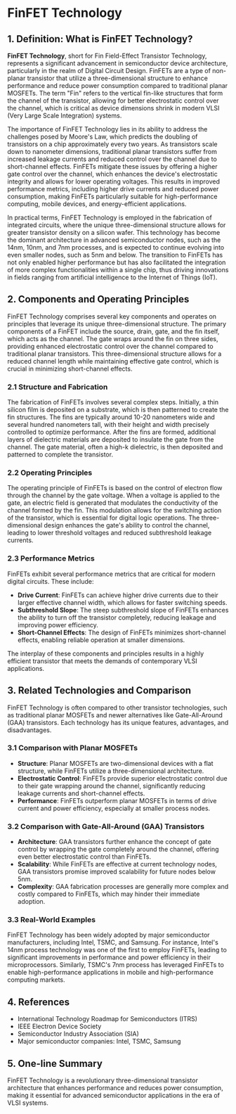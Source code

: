 # FinFET Technology

## 1. Definition: What is **FinFET Technology**?
**FinFET Technology**, short for Fin Field-Effect Transistor Technology, represents a significant advancement in semiconductor device architecture, particularly in the realm of Digital Circuit Design. FinFETs are a type of non-planar transistor that utilize a three-dimensional structure to enhance performance and reduce power consumption compared to traditional planar MOSFETs. The term "Fin" refers to the vertical fin-like structures that form the channel of the transistor, allowing for better electrostatic control over the channel, which is critical as device dimensions shrink in modern VLSI (Very Large Scale Integration) systems.

The importance of FinFET Technology lies in its ability to address the challenges posed by Moore's Law, which predicts the doubling of transistors on a chip approximately every two years. As transistors scale down to nanometer dimensions, traditional planar transistors suffer from increased leakage currents and reduced control over the channel due to short-channel effects. FinFETs mitigate these issues by offering a higher gate control over the channel, which enhances the device's electrostatic integrity and allows for lower operating voltages. This results in improved performance metrics, including higher drive currents and reduced power consumption, making FinFETs particularly suitable for high-performance computing, mobile devices, and energy-efficient applications.

In practical terms, FinFET Technology is employed in the fabrication of integrated circuits, where the unique three-dimensional structure allows for greater transistor density on a silicon wafer. This technology has become the dominant architecture in advanced semiconductor nodes, such as the 14nm, 10nm, and 7nm processes, and is expected to continue evolving into even smaller nodes, such as 5nm and below. The transition to FinFETs has not only enabled higher performance but has also facilitated the integration of more complex functionalities within a single chip, thus driving innovations in fields ranging from artificial intelligence to the Internet of Things (IoT).

## 2. Components and Operating Principles
FinFET Technology comprises several key components and operates on principles that leverage its unique three-dimensional structure. The primary components of a FinFET include the source, drain, gate, and the fin itself, which acts as the channel. The gate wraps around the fin on three sides, providing enhanced electrostatic control over the channel compared to traditional planar transistors. This three-dimensional structure allows for a reduced channel length while maintaining effective gate control, which is crucial in minimizing short-channel effects.

### 2.1 Structure and Fabrication
The fabrication of FinFETs involves several complex steps. Initially, a thin silicon film is deposited on a substrate, which is then patterned to create the fin structures. The fins are typically around 10-20 nanometers wide and several hundred nanometers tall, with their height and width precisely controlled to optimize performance. After the fins are formed, additional layers of dielectric materials are deposited to insulate the gate from the channel. The gate material, often a high-k dielectric, is then deposited and patterned to complete the transistor.

### 2.2 Operating Principles
The operating principle of FinFETs is based on the control of electron flow through the channel by the gate voltage. When a voltage is applied to the gate, an electric field is generated that modulates the conductivity of the channel formed by the fin. This modulation allows for the switching action of the transistor, which is essential for digital logic operations. The three-dimensional design enhances the gate's ability to control the channel, leading to lower threshold voltages and reduced subthreshold leakage currents.

### 2.3 Performance Metrics
FinFETs exhibit several performance metrics that are critical for modern digital circuits. These include:
- **Drive Current**: FinFETs can achieve higher drive currents due to their larger effective channel width, which allows for faster switching speeds.
- **Subthreshold Slope**: The steep subthreshold slope of FinFETs enhances the ability to turn off the transistor completely, reducing leakage and improving power efficiency.
- **Short-Channel Effects**: The design of FinFETs minimizes short-channel effects, enabling reliable operation at smaller dimensions.

The interplay of these components and principles results in a highly efficient transistor that meets the demands of contemporary VLSI applications.

## 3. Related Technologies and Comparison
FinFET Technology is often compared to other transistor technologies, such as traditional planar MOSFETs and newer alternatives like Gate-All-Around (GAA) transistors. Each technology has its unique features, advantages, and disadvantages.

### 3.1 Comparison with Planar MOSFETs
- **Structure**: Planar MOSFETs are two-dimensional devices with a flat structure, while FinFETs utilize a three-dimensional architecture.
- **Electrostatic Control**: FinFETs provide superior electrostatic control due to their gate wrapping around the channel, significantly reducing leakage currents and short-channel effects.
- **Performance**: FinFETs outperform planar MOSFETs in terms of drive current and power efficiency, especially at smaller process nodes.

### 3.2 Comparison with Gate-All-Around (GAA) Transistors
- **Architecture**: GAA transistors further enhance the concept of gate control by wrapping the gate completely around the channel, offering even better electrostatic control than FinFETs.
- **Scalability**: While FinFETs are effective at current technology nodes, GAA transistors promise improved scalability for future nodes below 5nm.
- **Complexity**: GAA fabrication processes are generally more complex and costly compared to FinFETs, which may hinder their immediate adoption.

### 3.3 Real-World Examples
FinFET Technology has been widely adopted by major semiconductor manufacturers, including Intel, TSMC, and Samsung. For instance, Intel's 14nm process technology was one of the first to employ FinFETs, leading to significant improvements in performance and power efficiency in their microprocessors. Similarly, TSMC's 7nm process has leveraged FinFETs to enable high-performance applications in mobile and high-performance computing markets.

## 4. References
- International Technology Roadmap for Semiconductors (ITRS)
- IEEE Electron Device Society
- Semiconductor Industry Association (SIA)
- Major semiconductor companies: Intel, TSMC, Samsung

## 5. One-line Summary
FinFET Technology is a revolutionary three-dimensional transistor architecture that enhances performance and reduces power consumption, making it essential for advanced semiconductor applications in the era of VLSI systems.
